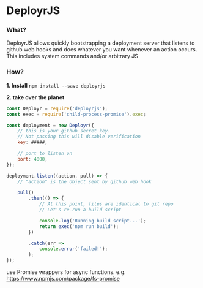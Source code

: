 # DeployrJS

### What?
DeployrJS allows quickly bootstrapping a deployment server that listens to github web hooks
and does whatever you want whenever an action occurs. This includes system commands and/or arbitrary JS

### How?

**1. Install** `npm install --save deployrjs`

**2. take over the planet**
```javascript
const Deployr = require('deployrjs');
const exec = require('child-process-promise').exec;

const deployment = new Deployr({
    // this is your github secret key.
    // Not passing this will disable verification
    key: #####,

    // port to listen on
    port: 4000,
});

deployment.listen((action, pull) => {
    // "action" is the object sent by github web hook

    pull()
        .then(() => {
            // At this point, files are identical to git repo
            // Let's re-run a build script

            console.log('Running build script...');
            return exec('npm run build');
        })

        .catch(err =>
            console.error('failed!');
        );
});
```

use Promise wrappers for async functions.
e.g. https://www.npmjs.com/package/fs-promise
